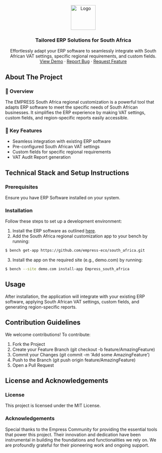 <div align="center">
<img src="https://grow.empress.eco/uploads/default/original/2X/1/1f1e1044d3864269d2a613577edb9763890422ab.png" alt="Logo" width="80" height="80">
<h3 align="center">Tailored ERP Solutions for South Africa</h3>
<p align="center">
Effortlessly adapt your ERP software to seamlessly integrate with South African VAT settings, specific regional requirements, and custom fields.
<br />
<a href="https://empress.eco/">View Demo</a>
·
<a href="https://github.com/empress-eco/south_africa/issues">Report Bug</a>
·
<a href="https://github.com/empress-eco/south_africa/issues">Request Feature</a>
</p>
</div>

## About The Project

### 📖 Overview
The EMPRESS South Africa regional customization is a powerful tool that adapts ERP software to meet the specific needs of South African businesses. It simplifies the ERP experience by making VAT settings, custom fields, and region-specific reports easily accessible.

### 🌟 Key Features
- Seamless integration with existing ERP software
- Pre-configured South African VAT settings
- Custom fields for specific regional requirements
- VAT Audit Report generation

## Technical Stack and Setup Instructions

### Prerequisites
Ensure you have ERP Software installed on your system.

### Installation
Follow these steps to set up a development environment:

1. Install the ERP software as outlined [here](https://github.com/Empress/bench#installation).
2. Add the South Africa regional customization app to your bench by running: 

```sh
$ bench get-app https://github.com/empress-eco/south_africa.git
```
3. Install the app on the required site (e.g., demo.com) by running:

```sh
$ bench --site demo.com install-app Empress_south_africa
```

## Usage
After installation, the application will integrate with your existing ERP software, applying South African VAT settings, custom fields, and generating region-specific reports.

## Contribution Guidelines
We welcome contributions! To contribute:

1. Fork the Project
2. Create your Feature Branch (git checkout -b feature/AmazingFeature)
3. Commit your Changes (git commit -m 'Add some AmazingFeature')
4. Push to the Branch (git push origin feature/AmazingFeature)
5. Open a Pull Request

## License and Acknowledgements

### License
This project is licensed under the MIT License.

### Acknowledgements
Special thanks to the Empress Community for providing the essential tools that power this project. Their innovation and dedication have been instrumental in building the foundations and functionalities we rely on. We are profoundly grateful for their pioneering work and ongoing support.